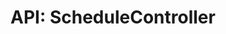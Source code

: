 ---
comment: "/**\n * The Controller for scheduled Tasks\n *\n * @memberof HashBrown.Server.Controllers\n */"
meta:
    range:
        - 106
        - 931
    filename: ScheduleController.js
    lineno: 8
    columnno: 0
    path: /home/mrzapp/Development/Web/hashbrown-cms/src/Server/Controllers
    code:
        id: astnode100054819
        name: ScheduleController
        type: ClassDeclaration
        paramnames: []
classdesc: 'The Controller for scheduled Tasks'
memberof: HashBrown.Server.Controllers
name: ScheduleController
longname: HashBrown.Server.Controllers.ScheduleController
kind: class
scope: static
methods:
    -
        comment: "/**\n     * Initialises this controller\n     */"
        meta:
            range:
                - 223
                - 348
            filename: ScheduleController.js
            lineno: 12
            columnno: 4
            path: /home/mrzapp/Development/Web/hashbrown-cms/src/Server/Controllers
            code:
                id: astnode100054825
                name: ScheduleController.init
                type: MethodDefinition
                paramnames:
                    - app
            vars:
                "": null
        description: 'Initialises this controller'
        name: init
        longname: HashBrown.Server.Controllers.ScheduleController.init
        kind: function
        memberof: HashBrown.Server.Controllers.ScheduleController
        scope: static
        params: []
    -
        comment: "/**\n     * @example GET /api/:project/:environment/schedule/:contentId\n     *\n     * @apiGroup Schedule\n     *\n     * @param {String} project\n     * @param {String} environment\n     * @param {String} contentId\n     *\n     * @returns {Array} Tasks\n     */"
        meta:
            range:
                - 621
                - 929
            filename: ScheduleController.js
            lineno: 27
            columnno: 4
            path: /home/mrzapp/Development/Web/hashbrown-cms/src/Server/Controllers
            code:
                id: astnode100054843
                name: ScheduleController.getTasks
                type: MethodDefinition
                paramnames:
                    - req
                    - res
            vars:
                "": null
        examples:
            - 'GET /api/:project/:environment/schedule/:contentId'
        tags:
            -
                originalTitle: apiGroup
                title: apigroup
                text: Schedule
                value: Schedule
        params:
            -
                type:
                    names:
                        - String
                name: project
            -
                type:
                    names:
                        - String
                name: environment
            -
                type:
                    names:
                        - String
                name: contentId
        returns:
            -
                type:
                    names:
                        - Array
                description: Tasks
        name: getTasks
        longname: HashBrown.Server.Controllers.ScheduleController.getTasks
        kind: function
        memberof: HashBrown.Server.Controllers.ScheduleController
        scope: static
shortname: ScheduleController
layout: docPage
permalink: /docs/hashbrown/server/controllers/schedulecontroller/
title: 'API: ScheduleController'
description: 'The Controller for scheduled Tasks'

---